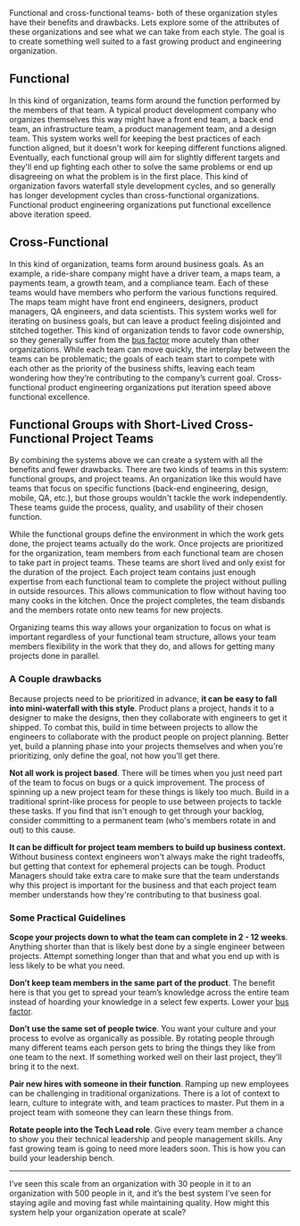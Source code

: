 Functional and cross-functional teams- both of these organization styles have their benefits and drawbacks. Lets explore some of the attributes of these organizations and see what we can take from each style. The goal is to create something well suited to a fast growing product and engineering organization.

## Functional

In this kind of organization, teams form around the function performed by the members of that team. A typical product development company who organizes themselves this way might have a front end team, a back end team, an infrastructure team, a product management team, and a design team. This system works well for keeping the best practices of each function aligned, but it doesn't work for keeping different functions aligned. Eventually, each functional group will aim for slightly different targets and they'll end up fighting each other to solve the same problems or end up disagreeing on what the problem is in the first place. This kind of organization favors waterfall style development cycles, and so generally has longer development cycles than cross-functional organizations. Functional product engineering organizations put functional excellence above iteration speed.

## Cross-Functional

In this kind of organization, teams form around business goals. As an example, a ride-share company might have a driver team, a maps team, a payments team, a growth team, and a compliance team. Each of these teams would have members who perform the various functions required. The maps team might have front end engineers, designers, product managers, QA engineers, and data scientists. This system works well for iterating on business goals, but can leave a product feeling disjointed and stitched together. This kind of organization tends to favor code ownership, so they generally suffer from the [bus factor](https://en.wikipedia.org/wiki/Bus_factor) more acutely than other organizations. While each team can move quickly, the interplay between the teams can be problematic; the goals of each team start to compete with each other as the priority of the business shifts, leaving each team wondering how they’re contributing to the company’s current goal. Cross-functional product engineering organizations put iteration speed above functional excellence.

## Functional Groups with Short-Lived Cross-Functional Project Teams

By combining the systems above we can create a system with all the benefits and fewer drawbacks. There are two kinds of teams in this system: functional groups, and project teams. An organization like this would have teams that focus on specific functions (back-end engineering, design, mobile, QA, etc.), but those groups wouldn't tackle the work independently. These teams guide the process, quality, and usability of their chosen function.

While the functional groups define the environment in which the work gets done, the project teams actually do the work. Once projects are prioritized for the organization, team members from each functional team are chosen to take part in project teams. These teams are short lived and only exist for the duration of the project. Each project team contains just enough expertise from each functional team to complete the project without pulling in outside resources. This allows communication to flow without having too many cooks in the kitchen. Once the project completes, the team disbands and the members rotate onto new teams for new projects.

Organizing teams this way allows your organization to focus on what is important regardless of your functional team structure, allows your team members flexibility in the work that they do, and allows for getting many projects done in parallel.

### A Couple drawbacks

Because projects need to be prioritized in advance, **it can be easy to fall into mini-waterfall with this style**. Product plans a project, hands it to a designer to make the designs, then they collaborate with engineers to get it shipped. To combat this, build in time between projects to allow the engineers to collaborate with the product people on project planning. Better yet, build a planning phase into your projects themselves and when you're prioritizing, only define the goal, not how you'll get there.

**Not all work is project based**. There will be times when you just need part of the team to focus on bugs or a quick improvement. The process of spinning up a new project team for these things is likely too much. Build in a traditional sprint-like process for people to use between projects to tackle these tasks. If you find that isn't enough to get through your backlog, consider committing to a permanent team (who's members rotate in and out) to this cause.

**It can be difficult for project team members to build up business context.** Without business context engineers won't always make the right tradeoffs, but getting that context for ephemeral projects can be tough. Product Managers should take extra care to make sure that the team understands why this project is important for the business and that each project team member understands how they're contributing to that business goal.

### Some Practical Guidelines

**Scope your projects down to what the team can complete in 2 - 12 weeks**. Anything shorter than that is likely best done by a single engineer between projects. Attempt something longer than that and what you end up with is less likely to be what you need.

**Don’t keep team members in the same part of the product**. The benefit here is that you get to spread your team’s knowledge across the entire team instead of hoarding your knowledge in a select few experts. Lower your [bus factor](https://en.wikipedia.org/wiki/Bus_factor).

**Don’t use the same set of people twice**. You want your culture and your process to evolve as organically as possible. By rotating people through many different teams each person gets to bring the things they like from one team to the next. If something worked well on their last project, they’ll bring it to the next.

**Pair new hires with someone in their function**. Ramping up new employees can be challenging in traditional organizations. There is a lot of context to learn, culture to integrate with, and team practices to master. Put them in a project team with someone they can learn these things from.

**Rotate people into the Tech Lead role**. Give every team member a chance to show you their technical leadership and people management skills. Any fast growing team is going to need more leaders soon. This is how you can build your leadership bench.

---

I’ve seen this scale from an organization with 30 people in it to an organization with 500 people in it, and it’s the best system I’ve seen for staying agile and moving fast while maintaining quality. How might this system help your organization operate at scale?
